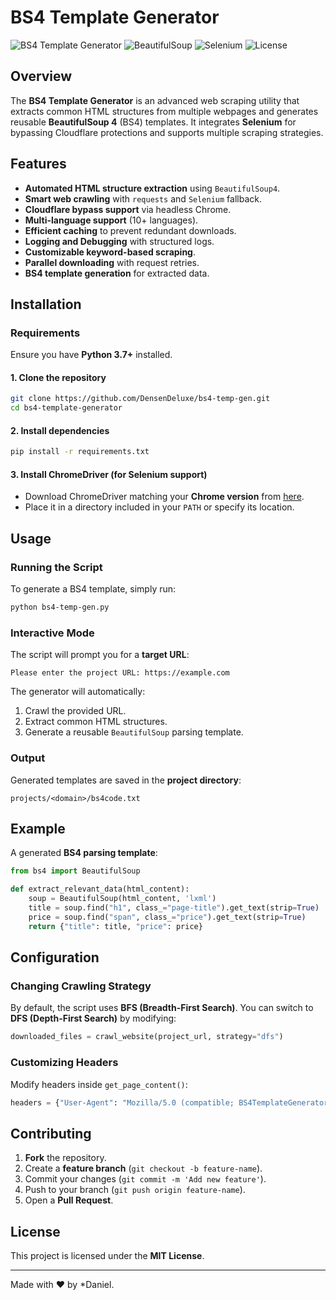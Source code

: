 # BS4 Template Generator

![BS4 Template Generator](https://img.shields.io/badge/Python-3.x-blue.svg)
![BeautifulSoup](https://img.shields.io/badge/BeautifulSoup-4-green.svg)
![Selenium](https://img.shields.io/badge/Selenium-ChromeDriver-yellow.svg)
![License](https://img.shields.io/badge/License-MIT-lightgrey.svg)

## Overview
The **BS4 Template Generator** is an advanced web scraping utility that extracts common HTML structures from multiple webpages and generates reusable **BeautifulSoup 4** (BS4) templates. It integrates **Selenium** for bypassing Cloudflare protections and supports multiple scraping strategies.

## Features
- **Automated HTML structure extraction** using `BeautifulSoup4`.
- **Smart web crawling** with `requests` and `Selenium` fallback.
- **Cloudflare bypass support** via headless Chrome.
- **Multi-language support** (10+ languages).
- **Efficient caching** to prevent redundant downloads.
- **Logging and Debugging** with structured logs.
- **Customizable keyword-based scraping**.
- **Parallel downloading** with request retries.
- **BS4 template generation** for extracted data.

## Installation

### Requirements
Ensure you have **Python 3.7+** installed.

#### 1. Clone the repository
```bash
git clone https://github.com/DensenDeluxe/bs4-temp-gen.git
cd bs4-template-generator
```

#### 2. Install dependencies
```bash
pip install -r requirements.txt
```

#### 3. Install ChromeDriver (for Selenium support)
- Download ChromeDriver matching your **Chrome version** from [here](https://sites.google.com/chromium.org/driver/).
- Place it in a directory included in your `PATH` or specify its location.

## Usage

### Running the Script
To generate a BS4 template, simply run:
```bash
python bs4-temp-gen.py
```

### Interactive Mode
The script will prompt you for a **target URL**:
```plaintext
Please enter the project URL: https://example.com
```
The generator will automatically:
1. Crawl the provided URL.
2. Extract common HTML structures.
3. Generate a reusable `BeautifulSoup` parsing template.

### Output
Generated templates are saved in the **project directory**:
```plaintext
projects/<domain>/bs4code.txt
```

## Example
A generated **BS4 parsing template**:
```python
from bs4 import BeautifulSoup

def extract_relevant_data(html_content):
    soup = BeautifulSoup(html_content, 'lxml')
    title = soup.find("h1", class_="page-title").get_text(strip=True)
    price = soup.find("span", class_="price").get_text(strip=True)
    return {"title": title, "price": price}
```

## Configuration

### Changing Crawling Strategy
By default, the script uses **BFS (Breadth-First Search)**. You can switch to **DFS (Depth-First Search)** by modifying:
```python
downloaded_files = crawl_website(project_url, strategy="dfs")
```

### Customizing Headers
Modify headers inside `get_page_content()`:
```python
headers = {"User-Agent": "Mozilla/5.0 (compatible; BS4TemplateGenerator/1.0)"}
```

## Contributing
1. **Fork** the repository.
2. Create a **feature branch** (`git checkout -b feature-name`).
3. Commit your changes (`git commit -m 'Add new feature'`).
4. Push to your branch (`git push origin feature-name`).
5. Open a **Pull Request**.

## License
This project is licensed under the **MIT License**.


---
Made with ❤️ by *Daniel.

